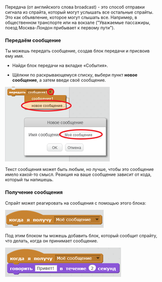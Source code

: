 Передача (от английского слова broadcast) - это способ отправки сигнала из спрайта, который могут услышать все остальные спрайты. Это как объявление, которое могут слышать все. Например, в общественном транспорте или на вокзале ("Уважаемые пассажиры, поезд Москва-Лондон прибывает к первому пути").

### Передаём сообщение

Ты можешь передать сообщение, создав блок передачи и присвоив ему имя.

+ Найди блок передачи на вкладке «События».

+ Щёлкни по раскрывающемуся списку, выбери пункт **новое сообщение**, а затем введи своё сообщение.

![Передача сообщения](images/create-a-broadcast.png)

Текст сообщения может быть любым, но лучше, чтобы это сообщение имело какой-то смысл. Реакция на ваше сообщение зависит от кода, который ты напишешь.

### Получение сообщения

Спрайт может реагировать на сообщения с помощью этого блока:

![Получение сообщения](images/receive-a-broadcast.png)

Под этим блоком ты можешь добавить блок, который сообщит спрайту, что делать, когда он принимает сообщение.

![Пример получения сообщения](images/receive-example.png)
